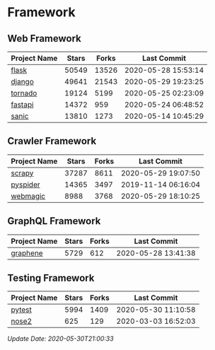# Framework

## Web Framework

| Project Name | Stars | Forks | Last Commit |
| ------------ | ----- | ----- | ----------- |
| [flask](https://github.com/pallets/flask) | 50549 | 13526 | 2020-05-28 15:53:14 |
| [django](https://github.com/django/django) | 49641 | 21543 | 2020-05-29 19:23:25 |
| [tornado](https://github.com/tornadoweb/tornado) | 19124 | 5199 | 2020-05-25 02:23:09 |
| [fastapi](https://github.com/tiangolo/fastapi) | 14372 | 959 | 2020-05-24 06:48:52 |
| [sanic](https://github.com/huge-success/sanic) | 13810 | 1273 | 2020-05-14 10:45:29 |

## Crawler Framework

| Project Name | Stars | Forks | Last Commit |
| ------------ | ----- | ----- | ----------- |
| [scrapy](https://github.com/scrapy/scrapy) | 37287 | 8611 | 2020-05-29 19:07:50 |
| [pyspider](https://github.com/binux/pyspider) | 14365 | 3497 | 2019-11-14 06:16:04 |
| [webmagic](https://github.com/code4craft/webmagic) | 8988 | 3768 | 2020-05-29 18:10:25 |

## GraphQL Framework

| Project Name | Stars | Forks | Last Commit |
| ------------ | ----- | ----- | ----------- |
| [graphene](https://github.com/graphql-python/graphene) | 5729 | 612 | 2020-05-28 13:41:38 |

## Testing Framework

| Project Name | Stars | Forks | Last Commit |
| ------------ | ----- | ----- | ----------- |
| [pytest](https://github.com/pytest-dev/pytest) | 5994 | 1409 | 2020-05-30 11:10:58 |
| [nose2](https://github.com/nose-devs/nose2) | 625 | 129 | 2020-03-03 16:52:03 |

*Update Date: 2020-05-30T21:00:33*